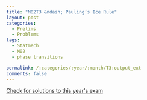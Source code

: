 ```yaml
---
title: "M02T3 &ndash; Pauling’s Ice Rule"
layout: post
categories:
  - Prelims
  - Problems
tags:
  - Statmech
  - M02
  - phase transitions

permalink: /:categories/:year/:month/T3:output_ext
comments: false
---
```

<object data="2002M3T.pdf" type="application/pdf" width="100%" height="500"></object>
<div class="message"><a href='https://princetonprelim.com/prelim/9/'>Check for solutions to this year's exam</a></div>